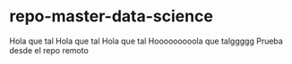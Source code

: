 # repo-master-data-science
Hola que tal
Hola que tal
Hola que tal
Hooooooooola que talggggg
Prueba desde el repo remoto
